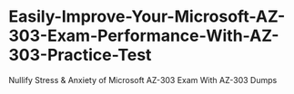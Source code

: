 # Easily-Improve-Your-Microsoft-AZ-303-Exam-Performance-With-AZ-303-Practice-Test
Nullify Stress &amp; Anxiety of Microsoft AZ-303 Exam With AZ-303 Dumps
